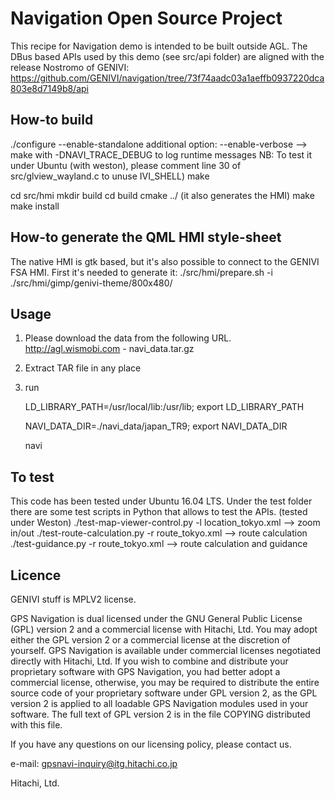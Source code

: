 Navigation Open Source Project
==============================

This recipe for Navigation demo is intended to be built outside AGL.
The DBus based APIs used by this demo (see src/api folder) are aligned with the release Nostromo of GENIVI:
https://github.com/GENIVI/navigation/tree/73f74aadc03a1aeffb0937220dca803e8d7149b8/api

## How-to build
./configure --enable-standalone 
additional option:
--enable-verbose --> make with -DNAVI_TRACE_DEBUG to log runtime messages
NB: To test it under Ubuntu (with weston), please comment line 30 of src/glview_wayland.c to unuse IVI_SHELL)
make

cd src/hmi
mkdir build
cd build
cmake ../
(it also generates the HMI)
make 
make install

## How-to generate the QML HMI style-sheet
The native HMI is gtk based, but it's also possible to connect to the GENIVI FSA HMI. First it's needed to generate it:
./src/hmi/prepare.sh -i ./src/hmi/gimp/genivi-theme/800x480/


## Usage

1. Please download the data from the following URL.
    http://agl.wismobi.com  - navi_data.tar.gz
2. Extract TAR file in any place
3. run

    LD_LIBRARY_PATH=/usr/local/lib:/usr/lib; export LD_LIBRARY_PATH

    NAVI_DATA_DIR=./navi_data/japan_TR9; export NAVI_DATA_DIR

    navi

## To test 

This code has been tested under Ubuntu 16.04 LTS.
Under the test folder there are some test scripts in Python that allows to test the APIs. 
(tested under Weston)
./test-map-viewer-control.py -l location_tokyo.xml
--> zoom in/out
./test-route-calculation.py -r route_tokyo.xml
--> route calculation
./test-guidance.py -r route_tokyo.xml
--> route calculation and guidance 

## Licence

GENIVI stuff is MPLV2 license.

GPS Navigation is dual licensed under the GNU General Public License (GPL) version 2 and a commercial license with Hitachi, Ltd.  You may adopt either the GPL version 2 or a commercial license at the discretion of yourself.
GPS Navigation is available under commercial licenses negotiated directly with Hitachi, Ltd.  If you wish to combine and distribute your proprietary software with GPS Navigation, you had better adopt a commercial license, otherwise, you may be required to distribute the entire source code of your proprietary software under GPL version 2, as the GPL version 2 is applied to all loadable GPS Navigation modules used in your software.
The full text of GPL version 2 is in the file COPYING distributed with this file.

If you have any questions on our licensing policy, please contact us.

 e-mail: gpsnavi-inquiry@itg.hitachi.co.jp

Hitachi, Ltd.


